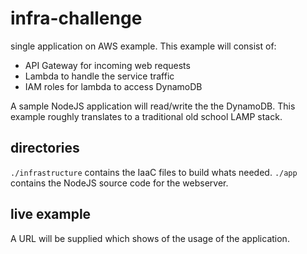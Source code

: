 # infra-challenge

single application on AWS example. This example will consist of:

* API Gateway for incoming web requests
* Lambda to handle the service traffic
* IAM roles for lambda to access DynamoDB

A sample NodeJS application will read/write the the DynamoDB.
This example roughly translates to a traditional old school LAMP stack.

## directories

`./infrastructure` contains the IaaC files to build whats needed.
`./app` contains the NodeJS source code for the webserver.

## live example

A URL will be supplied which shows of the usage of the application.
